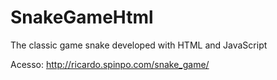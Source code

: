 # SnakeGameHtml
The classic game snake developed with HTML and JavaScript

Acesso: http://ricardo.spinpo.com/snake_game/
